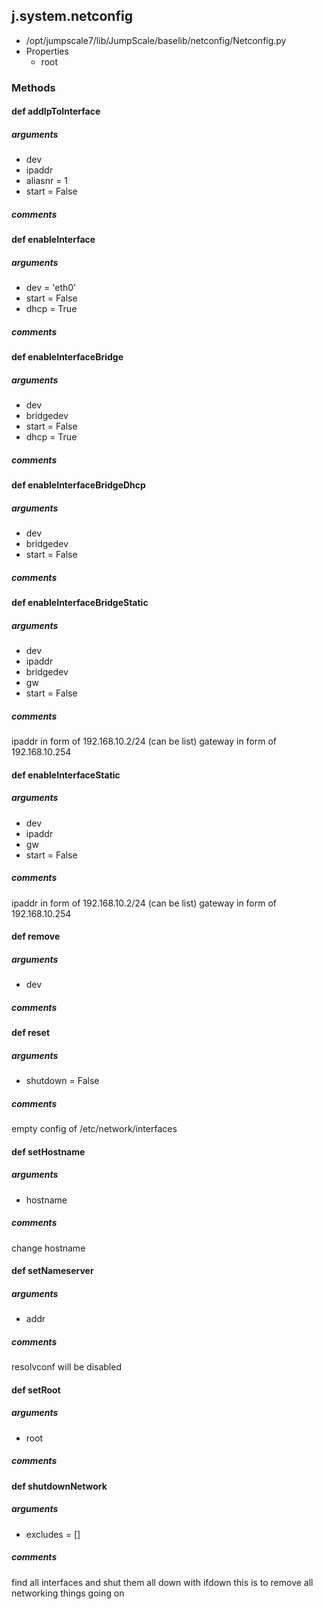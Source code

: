 ## j.system.netconfig

- /opt/jumpscale7/lib/JumpScale/baselib/netconfig/Netconfig.py
- Properties
    - root

### Methods

    

#### def addIpToInterface 
##### arguments

- dev
- ipaddr
- aliasnr = 1
- start = False

##### comments

#### def enableInterface 
##### arguments

- dev = 'eth0'
- start = False
- dhcp = True

##### comments

#### def enableInterfaceBridge 
##### arguments

- dev
- bridgedev
- start = False
- dhcp = True

##### comments

#### def enableInterfaceBridgeDhcp 
##### arguments

- dev
- bridgedev
- start = False

##### comments

#### def enableInterfaceBridgeStatic 
##### arguments

- dev
- ipaddr
- bridgedev
- gw
- start = False

##### comments

ipaddr in form of 192.168.10.2/24 (can be list)
gateway in form of 192.168.10.254

#### def enableInterfaceStatic 
##### arguments

- dev
- ipaddr
- gw
- start = False

##### comments

ipaddr in form of 192.168.10.2/24 (can be list)
gateway in form of 192.168.10.254

#### def remove 
##### arguments

- dev

##### comments

#### def reset 
##### arguments

- shutdown = False

##### comments

empty config of /etc/network/interfaces

#### def setHostname 
##### arguments

- hostname

##### comments

change hostname

#### def setNameserver 
##### arguments

- addr

##### comments

resolvconf will be disabled

#### def setRoot 
##### arguments

- root

##### comments

#### def shutdownNetwork 
##### arguments

- excludes = []

##### comments

find all interfaces and shut them all down with ifdown
this is to remove all networking things going on

